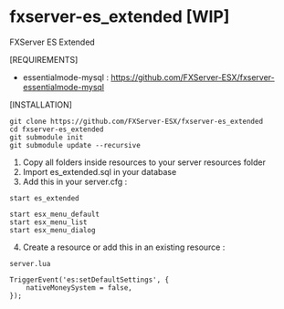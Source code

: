 # fxserver-es_extended [WIP]
FXServer ES Extended

[REQUIREMENTS]

- essentialmode-mysql : https://github.com/FXServer-ESX/fxserver-essentialmode-mysql

[INSTALLATION]

```
git clone https://github.com/FXServer-ESX/fxserver-es_extended
cd fxserver-es_extended
git submodule init
git submodule update --recursive
```

1) Copy all folders inside resources to your server resources folder
2) Import es_extended.sql in your database
3) Add this in your server.cfg :

```
start es_extended

start esx_menu_default
start esx_menu_list
start esx_menu_dialog
```

4) Create a resource or add this in an existing resource :

```
server.lua

TriggerEvent('es:setDefaultSettings', {
	nativeMoneySystem = false,
});

```

